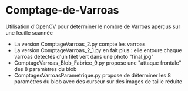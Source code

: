 # Comptage-de-Varroas
Utilisation d'OpenCV pour déterminer le nombre de Varroas aperçus sur une feuille scannée

- La version ComptageVarroas_2.py compte les varroas
- La version ComptageVarroas_2_1.py en fait plus : elle entoure chaque varroas détectés d'un filet vert dans une photo "final.jpg"
- ComptageVarroas_Blob_Fabrice_9.py propose une "attaque frontale" des 8 paramètres du blob 
- ComptagesVarroasParametrique.py propose de déterminer les 8 paramètres du blob avec des curseur sur des images de taille réduite
